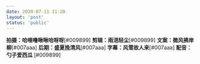 ```yaml
---
date: 2020-07-11 11:20
layout: 'post'
status: 'public'
---
```

<audio src="https://drive.vernallove.com/Audio/Gelatin%20Nature-Ooyy.mp3"></audio>
**拍摄：哈哩噜啾啾哈呀呀**[#009899]
**剪辑：雨浥轻尘**[#009899]
**文案：微风拂岸柳**[#007aaa]
**后期：盛夏挽清风**[#007aaa]
**字幕：风雪故人来**[#007aaa]
**配音：勺子爱西瓜** [#009899]
